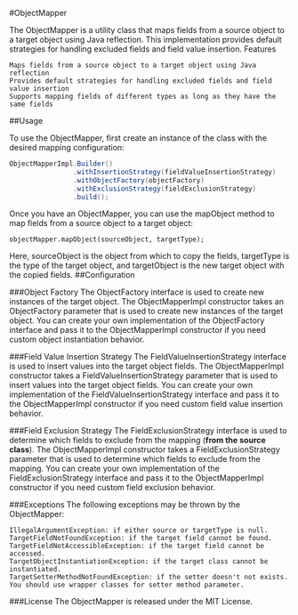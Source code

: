 #ObjectMapper

The ObjectMapper is a utility class that maps fields from a source object to a target object using Java reflection. This implementation provides default strategies for handling excluded fields and field value insertion.
Features

    Maps fields from a source object to a target object using Java reflection
    Provides default strategies for handling excluded fields and field value insertion
    Supports mapping fields of different types as long as they have the same fields

##Usage

To use the ObjectMapper, first create an instance of the class with the desired mapping configuration:

```java
ObjectMapperImpl.Builder()
                .withInsertionStrategy(fieldValueInsertionStrategy)
                .withObjectFactory(objectFactory)
                .withExclusionStrategy(fieldExclusionStrategy)
                .build();
```


Once you have an ObjectMapper, you can use the mapObject method to map fields from a source object to a target object:


    objectMapper.mapObject(sourceObject, targetType);

Here, sourceObject is the object from which to copy the fields, targetType is the type of the target object, and targetObject is the new target object with the copied fields.
##Configuration

###Object Factory
The ObjectFactory interface is used to create new instances of the target object. The ObjectMapperImpl constructor takes an ObjectFactory parameter that is used to create new instances of the target object. You can create your own implementation of the ObjectFactory interface and pass it to the ObjectMapperImpl constructor if you need custom object instantiation behavior.

###Field Value Insertion Strategy
The FieldValueInsertionStrategy interface is used to insert values into the target object fields. The ObjectMapperImpl constructor takes a FieldValueInsertionStrategy parameter that is used to insert values into the target object fields. You can create your own implementation of the FieldValueInsertionStrategy interface and pass it to the ObjectMapperImpl constructor if you need custom field value insertion behavior.

###Field Exclusion Strategy
The FieldExclusionStrategy interface is used to determine which fields to exclude from the mapping (**from the source class**). The ObjectMapperImpl constructor takes a FieldExclusionStrategy parameter that is used to determine which fields to exclude from the mapping. You can create your own implementation of the FieldExclusionStrategy interface and pass it to the ObjectMapperImpl constructor if you need custom field exclusion behavior.

###Exceptions
The following exceptions may be thrown by the ObjectMapper:

    IllegalArgumentException: if either source or targetType is null.
    TargetFieldNotFoundException: if the target field cannot be found.
    TargetFieldNotAccessibleException: if the target field cannot be accessed.
	TargetObjectInstantiationException: if the target class cannot be instantiated. 
	TargetSetterMethodNotFoundException: if the setter doesn't not exists. You should use wrapper classes for setter method parameter.

###License
The ObjectMapper is released under the MIT License.
